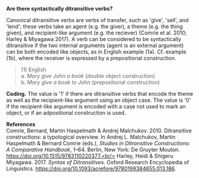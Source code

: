 **Are there syntactically ditransitive verbs?**

Canonical ditransitive verbs are verbs of transfer, such as 'give', 'sell', and 'lend'; these verbs take an agent (e.g. the giver), a theme (e.g. the thing given), and recipient-like argument (e.g. the reciever) (Comrie et al. 2010; Harley & Miyagawa 2017). A verb can be considered to be syntactically ditransitive if the two internal arguments (agent is an external argument) can be both encoded like objects, as in English example (1a). Cf. example (1b), where the receiver is expressed by a prepositional construction.

>(1) English<br/>
>a. *Mary give John a book* (double object construction)<br/>
>b. *Mary give a book to John* (prepositional construction)<br/>

**Coding.** The value is '1' if there are ditransitive verbs that encode the theme as well as the recipient-like argument using an object case. The value is '0' if the recipient-like argument is encoded with a case not used to mark an object, or if an adpositional construction is used. 

**References**<br/>
Comrie, Bernard, Martin Haspelmath & Andrej Malchukov. 2010. Ditransitive constructions: a typological overview. In Andrej L. Malchukov, Martin Haspelmath & Bernard Comrie (eds.), *Studies in Ditransitive Constructions: A Comparative Handbook*, 1–64. Berlin, New York: De Gruyter Mouton. https://doi.org/10.1515/9783110220377.<br/>
Harley, Heidi & Shigeru Miyagawa. 2017. *Syntax of Ditransitives.* Oxford Research Encyclopedia of Linguistics. https://doi.org/10.1093/acrefore/9780199384655.013.186.
